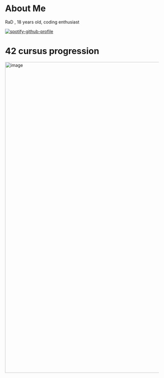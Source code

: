 # About Me

RaD , 18 years old,  coding enthusiast

[![spotify-github-profile](https://spotify-github-profile.vercel.app/api/view?uid=lwhrds21ba75kf3arfmadg4s7&cover_image=true&theme=default&show_offline=true&background_color=121212&interchange=true)](https://github.com/kittinan/spotify-github-profile)

# 42 cursus progression 

<img width="1021" alt="image" src="https://github.com/totallyrad1/totallyrad1/assets/67210558/610c9061-f83f-431b-85c2-b8ffe53091e1">
